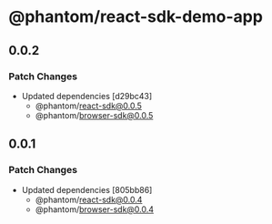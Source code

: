 # @phantom/react-sdk-demo-app

## 0.0.2

### Patch Changes

- Updated dependencies [d29bc43]
  - @phantom/react-sdk@0.0.5
  - @phantom/browser-sdk@0.0.5

## 0.0.1

### Patch Changes

- Updated dependencies [805bb86]
  - @phantom/react-sdk@0.0.4
  - @phantom/browser-sdk@0.0.4
